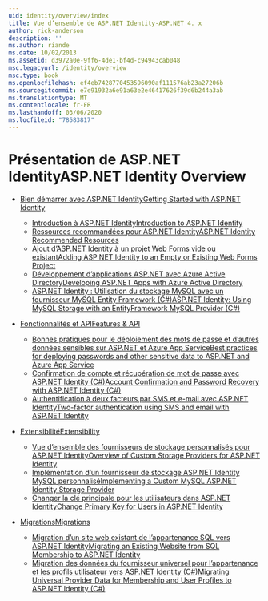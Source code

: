 ```yaml
---
uid: identity/overview/index
title: Vue d’ensemble de ASP.NET Identity-ASP.NET 4. x
author: rick-anderson
description: ''
ms.author: riande
ms.date: 10/02/2013
ms.assetid: d3972a0e-9ff6-4de1-bf4d-c94943cab048
msc.legacyurl: /identity/overview
msc.type: book
ms.openlocfilehash: ef4eb7428770453596090af111576ab23a27206b
ms.sourcegitcommit: e7e91932a6e91a63e2e46417626f39d6b244a3ab
ms.translationtype: MT
ms.contentlocale: fr-FR
ms.lasthandoff: 03/06/2020
ms.locfileid: "78583817"
---
```

# <a name="aspnet-identity-overview"></a><span data-ttu-id="14009-102">Présentation de ASP.NET Identity</span><span class="sxs-lookup"><span data-stu-id="14009-102">ASP.NET Identity Overview</span></span>

- [<span data-ttu-id="14009-103">Bien démarrer avec ASP.NET Identity</span><span class="sxs-lookup"><span data-stu-id="14009-103">Getting Started with ASP.NET Identity</span></span>](getting-started/index.md)

    - [<span data-ttu-id="14009-104">Introduction à ASP.NET Identity</span><span class="sxs-lookup"><span data-stu-id="14009-104">Introduction to ASP.NET Identity</span></span>](getting-started/introduction-to-aspnet-identity.md)
    - [<span data-ttu-id="14009-105">Ressources recommandées pour ASP.NET Identity</span><span class="sxs-lookup"><span data-stu-id="14009-105">ASP.NET Identity Recommended Resources</span></span>](getting-started/aspnet-identity-recommended-resources.md)
    - [<span data-ttu-id="14009-106">Ajout d’ASP.NET Identity à un projet Web Forms vide ou existant</span><span class="sxs-lookup"><span data-stu-id="14009-106">Adding ASP.NET Identity to an Empty or Existing Web Forms Project</span></span>](getting-started/adding-aspnet-identity-to-an-empty-or-existing-web-forms-project.md)
    - [<span data-ttu-id="14009-107">Développement d’applications ASP.NET avec Azure Active Directory</span><span class="sxs-lookup"><span data-stu-id="14009-107">Developing ASP.NET Apps with Azure Active Directory</span></span>](getting-started/developing-aspnet-apps-with-windows-azure-active-directory.md)
    - [<span data-ttu-id="14009-108">ASP.NET Identity : Utilisation du stockage MySQL avec un fournisseur MySQL Entity Framework (C#)</span><span class="sxs-lookup"><span data-stu-id="14009-108">ASP.NET Identity: Using MySQL Storage with an EntityFramework MySQL Provider (C#)</span></span>](getting-started/aspnet-identity-using-mysql-storage-with-an-entityframework-mysql-provider.md)
- [<span data-ttu-id="14009-109">Fonctionnalités et API</span><span class="sxs-lookup"><span data-stu-id="14009-109">Features & API</span></span>](features-api/index.md)

    - [<span data-ttu-id="14009-110">Bonnes pratiques pour le déploiement des mots de passe et d’autres données sensibles sur ASP.NET et Azure App Service</span><span class="sxs-lookup"><span data-stu-id="14009-110">Best practices for deploying passwords and other sensitive data to ASP.NET and Azure App Service</span></span>](features-api/best-practices-for-deploying-passwords-and-other-sensitive-data-to-aspnet-and-azure.md)
    - [<span data-ttu-id="14009-111">Confirmation de compte et récupération de mot de passe avec ASP.NET Identity (C#)</span><span class="sxs-lookup"><span data-stu-id="14009-111">Account Confirmation and Password Recovery with ASP.NET Identity (C#)</span></span>](features-api/account-confirmation-and-password-recovery-with-aspnet-identity.md)
    - [<span data-ttu-id="14009-112">Authentification à deux facteurs par SMS et e-mail avec ASP.NET Identity</span><span class="sxs-lookup"><span data-stu-id="14009-112">Two-factor authentication using SMS and email with ASP.NET Identity</span></span>](features-api/two-factor-authentication-using-sms-and-email-with-aspnet-identity.md)
- [<span data-ttu-id="14009-113">Extensibilité</span><span class="sxs-lookup"><span data-stu-id="14009-113">Extensibility</span></span>](extensibility/index.md)

    - [<span data-ttu-id="14009-114">Vue d’ensemble des fournisseurs de stockage personnalisés pour ASP.NET Identity</span><span class="sxs-lookup"><span data-stu-id="14009-114">Overview of Custom Storage Providers for ASP.NET Identity</span></span>](extensibility/overview-of-custom-storage-providers-for-aspnet-identity.md)
    - [<span data-ttu-id="14009-115">Implémentation d’un fournisseur de stockage ASP.NET Identity MySQL personnalisé</span><span class="sxs-lookup"><span data-stu-id="14009-115">Implementing a Custom MySQL ASP.NET Identity Storage Provider</span></span>](extensibility/implementing-a-custom-mysql-aspnet-identity-storage-provider.md)
    - [<span data-ttu-id="14009-116">Changer la clé principale pour les utilisateurs dans ASP.NET Identity</span><span class="sxs-lookup"><span data-stu-id="14009-116">Change Primary Key for Users in ASP.NET Identity</span></span>](extensibility/change-primary-key-for-users-in-aspnet-identity.md)
- [<span data-ttu-id="14009-117">Migrations</span><span class="sxs-lookup"><span data-stu-id="14009-117">Migrations</span></span>](migrations/index.md)

    - [<span data-ttu-id="14009-118">Migration d’un site web existant de l’appartenance SQL vers ASP.NET Identity</span><span class="sxs-lookup"><span data-stu-id="14009-118">Migrating an Existing Website from SQL Membership to ASP.NET Identity</span></span>](migrations/migrating-an-existing-website-from-sql-membership-to-aspnet-identity.md)
    - [<span data-ttu-id="14009-119">Migration des données du fournisseur universel pour l’appartenance et les profils utilisateur vers ASP.NET Identity (C#)</span><span class="sxs-lookup"><span data-stu-id="14009-119">Migrating Universal Provider Data for Membership and User Profiles to ASP.NET Identity (C#)</span></span>](migrations/migrating-universal-provider-data-for-membership-and-user-profiles-to-aspnet-identity.md)
